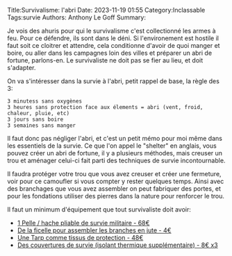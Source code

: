 Title:Survivalisme: l'abri
Date: 2023-11-19 01:55
Category:Inclassable
Tags:survie
Authors: Anthony Le Goff
Summary:

Je vois des ahuris pour qui le survivalisme c'est collectionné les armes à feu. Pour ce défendre, ils sont dans le déni. Si l'environement est hostile il faut soit ce cloitrer et attendre, cela conditionne d'avoir de quoi manger et boire, ou aller dans les campagnes loin des villes et préparer un abri de fortune, parlons-en. Le survivaliste ne doit pas se fier au lieu, et doit s'adapter.


On va s'intéresser dans la survie à l'abri, petit rappel de base, la règle des 3:

```text
3 minutess sans oxygènes
3 heures sans protection face aux élements = abri (vent, froid, chaleur, pluie, etc)
3 jours sans boire
3 semaines sans manger
```

Il faut donc pas négliger l'abri, et c'est un petit mémo pour moi même dans les essentiels de la survie. Ce que l'on appel le "shelter" en anglais, vous pouvez créer un abri de fortune, il y a plusieurs méthodes, mais creuser un trou et aménager celui-ci fait parti des techniques de survie incontournable. 

Il faudra protéger votre trou que vous avez creuser et créer une fermeture, voir pour ce camoufler si vous compter y rester quelques temps. Ainsi avec des branchages que vous avez assembler on peut fabriquer des portes, et pour les fondations utiliser des pierres dans la nature pour renforcer le trou. 

Il faut un minimum d'équipement que tout survivaliste doit avoir:

* [1 Pelle / hache pliable de survie militaire - 68€](https://fr.aliexpress.com/item/1005001311282102.html?)
* [De la ficelle pour assembler les branches en jute - 4€](https://www.amazon.fr/cordeline-Jardinage-Bricolage-activit%C3%A9s-BJN100/dp/B09Z36L23W/ref=sr_1_5?__mk_fr_FR=%C3%85M%C3%85%C5%BD%C3%95%C3%91&crid=21RKXA52RJB6A&keywords=ficelle+jute&qid=1700356885&sprefix=ficelle+jute%2Caps%2C97&sr=8-5)
* [Une Tarp comme tissus de protection - 48€](https://www.amazon.fr/Unigear-Anti-Pluie-Imperm%C3%A9able-Randonn%C3%A9e-Protection/dp/B07M76YN4D/ref=sr_1_14?keywords=tarp%2Bsurvie&qid=1700356753&sr=8-14&th=1)
* [Des couvertures de survie (isolant thermique supplémentaire) - 8€ x3](https://www.amazon.fr/Couverture-210%C3%97160cm-R%C3%A9utilisable-Thermique-lext%C3%A9rieur/dp/B0B2W8QMMT/ref=sr_1_5?__mk_fr_FR=%C3%85M%C3%85%C5%BD%C3%95%C3%91&crid=1430WMTU8IB6J&keywords=couverture%2Bde%2Bsurvie&qid=1700356935&sprefix=couverture%2Bde%2Bsurvie%2Caps%2C104&sr=8-5&th=1)

